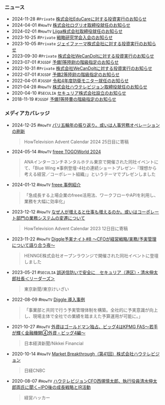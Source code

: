 ### ニュース ###

* 2024-11-28  #`Private`  [株式会社EduCareに対する投資実行のお知らせ](./2024-11-28.md)
* 2024-04-01  #`HowTV`  [株式会社ログリオ取締役就任のお知らせ](./2024-04-01.md)
* 2024-02-01  #`HowTV`  [Liiga株式会社取締役就任のお知らせ](./2024-02-01.md)
* 2023-10-25  #`Private`  [戦略研究学会入会のお知らせ](./2023-10-25.md)
* 2023-10-05  #`Private`  [ジェイファーマ株式会社に対する投資実行のお知らせ](./2023-10-05.md)
* 2023-09-30  #`Private`  [株式会社WeCanDoItに対する投資実行のお知らせ](./2023-09-30.md)
* 2023-07-01  #`JGSDF`  [予備1等陸尉の階級指定のお知らせ](./2023-07-01.md)
* 2022-10-31  #`Private`  [株式会社WeCanDoItに対する投資実行のお知らせ](./2022-10-31.md)
* 2022-07-01  #`JGSDF`  [予備2等陸尉の階級指定のお知らせ](./2022-07-01.md)
* 2022-04-01  #`JGSDF`  [令和4年度防衛モニター就任のお知らせ](./2022-04-01.md)
* 2021-04-28  #`HowTV`  [株式会社ハウテレビジョン取締役就任のお知らせ](./2021-04-28.md)
* 2020-04-10  #`SECULIA`  [セキュリア株式会社設立のお知らせ](./2020-04-10.md)
* 2018-11-19  #`JGSDF`  [予備1等陸曹の階級指定のお知らせ](./2018-11-19.md)


### メディアカバレッジ ###
* 2024-12-25  #`HowTV`  [パリ五輪年の振り返り。或いは人事労務オペレーションの刷新](https://blog.howtelevision.co.jp/entry/2024/12/25/030000)
    >  HowTelevision Advent Calendar 2024 25日目に寄稿
* 2024-05-14  #`HowTV`  [freee TOGOWorld 2024](https://www.freee.co.jp/lp2/togo-world-2024/) 
    > ANAインターコンチネンタルホテル東京で開催された同社イベントにて、「Blue Wing ※事例登壇-4社の連続ショートプレゼン-『理想から考える経営／コーポレート組織』」というテーマでプレゼンしました
* 2024-01-12  #`HowTV`  [freee 事例紹介](https://www.freee.co.jp/cases/howtelevision/)
    > 「急成長する上場企業のfreee活用法、ワークフローやAPIを利用し、業務を大幅に効率化」
* 2023-12-12  #`HowTV`  [なぜ人が増えると仕事も増えるのか。或いはコーポレート部門の業務システムの変遷について](https://blog.howtelevision.co.jp/entry/2023/12/12/000000)
    >  HowTelevision Advent Calendar 2023 12日目に寄稿
* 2023-11-22  #`HowTV`  [Diggle予実ナイト#8 ～CFOが経営戦略/実務/予実管理について語り合う夜～](https://diggle.jp/insights/events/20231122-yojitsu-night8/)
    > HENNGE株式会社オープンラウンジで開催された同社イベントに登壇しました
* 2023-05-21  #`SECULIA`  [誤送信防いで安全に　セキュリア（港区）・清水伸太郎社長＜リーダーズ＞](https://www.tokyo-np.co.jp/article/251373)
    > 東京新聞/東京けいざい
* 2022-08-09  #`HowTV`  [Diggle 導入事例](https://diggle.jp/case/howtelevision/)
    > 「事業部と共同で行う予実管理体制を構築。全社的に予実意識が向上し、現場主体で全社での業績を踏まえた予算運用が可能に。」
* 2021-10-27 #`HowTV`  [外資はゴールドマン独占、ビッグ4はKPMG FAS～若手が輝く金融機関④外資・ビッグ4編～](https://financial.nikkei.com/article/DGXZQOUB214Q40R21C21A0000000)
    > 日本経済新聞/Nikkei Financial
* 2020-10-14 #`HowTV`  [Market Breakthrough（第41回）株式会社ハウテレビジョン](https://www.youtube.com/watch?v=qbCc6Xc3gro)
    > 日経CNBC
* 2020-08-07 #`HowTV`  [ハウテレビジョンCFO西塚慎太郎、執行役員清水伸太郎両氏に聞く~IPO後の成長戦略とIR活動](https://keiei.freee.co.jp/articles/i0101956)
    > 経営ハッカー
